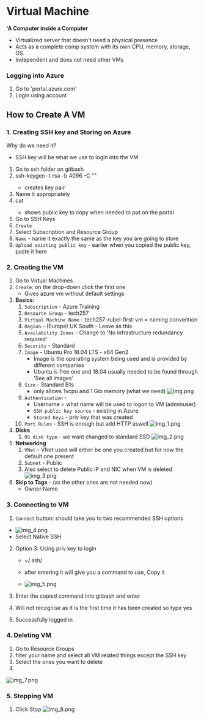 # Virtual Machine
**'A Computer inside a Computer**
- Virtualized server that doesn't need a physical presence
- Acts as a complete comp system with its own CPU, memory, storage, OS.
- Independent and does not need other VMs

### Logging into Azure
1. Go to 'portal.azure.com'
2. Login using account

## How to Create A VM

### 1. Creating SSH key and Storing on Azure
Why do we need it?
- SSH key will be what we use to login into the VM
1. Go to ssh folder on gitbash
2. ssh-keygen -t rsa -b 4096 -C "<email>"
   - creates key pair
3. Name it appropriately
4. cat <public key>
   - shows public key to copy when needed to put on the portal
5. Go to SSH Keys
6. `Create`
7. Select Subscription and Resource Group
8. `Name` - name it exactly the same as the key you are going to store
9. `Upload existing public key` - earlier when you copied the public key, paste it here 
### 2. Creating the VM
1. Go to Virtual Machines
2. `Create`: on the drop-down click the first one
   - Gives azure vm without default settings
3. **Basics:**
   1. `Subscription` - Azure Training
   2.  `Resource Group` - tech257
   3. `Virtual Machine Name` - tech257-rubel-first-vm = naming convention
   4. `Region` - (Europe) UK South - Leave as this
   5. `Availability Zones` - Change to 'No infrastructure redundancy required'
   6. `Security` - Standard
   7. `Image` - Ubuntu Pro 18.04 LTS - x64 Gen2
      - Image is the operating system being used and is provided by different companies
      - Ubuntu is free one and 18.04 usually needed to be found through 'See all images'
   8. `Size` - Standard B1s 
      - only allows 1vcpu and 1 Gib memory (what we need)
![img.png](images/img.png)
   9. `Authentication` - 
      - Username = what name will be used to logon to VM (adminuser)
      - `SSH public key source` - existing in Azure
      - `Stored Keys` - priv key that was created
   10. `Port Rules` - SSH is enough but add HTTP aswell
![img_1.png](images/img_1.png)
4. **Disks**
    1. `OS disk type` - we want changed to standard SSD
![img_2.png](images/img_2.png)
5. **Networking**
    1. `VNet` - VNet used will either be one you created but for now the default one present
   2. `Subnet` - Public
   3. Also select to delete Public iP and NIC when VM is deleted
![img_3.png](images/img_3.png)
6. **Skip to Tags** - (as the other ones are not needed now)
   - Owner:Name

### 3. Connecting to VM 
1. `Connect` button: should take you to two recommended SSH options
- ![img_4.png](images/img_4.png)
- Select Native SSH 
2. Option 3: Using priv key to login
   - ~/.ssh/<keyname>
   - after entering it will give you a command to use, Copy it

   - ![img_5.png](images/img_5.png)
3. Enter the copied command into gitbash and enter
4. Will not recognise as it is the first time it has been created so type yes

6. Successfully logged in

### 4. Deleting VM
1. Go to Resource Groups
2. filter your name and select all VM related things except the SSH key
3. Select the ones you want to delete
4. 

![img_7.png](images/img_7.png)

### 5. Stopping VM
1. Click Stop
![img_8.png](images/img_8.png)